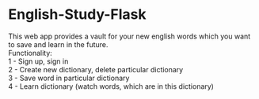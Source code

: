 # English-Study-Flask
This web app provides a vault for your new english words which you want to save and learn in the future. <br>
Functionality:<br>
1 - Sign up, sign in<br>
2 - Create new dictionary, delete particular dictionary<br>
3 - Save word in particular dictionary<br>
4 - Learn dictionary (watch words, which are in this dictionary)<br>

